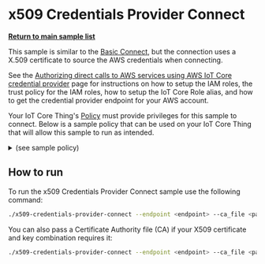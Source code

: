 # x509 Credentials Provider Connect

[**Return to main sample list**](../../README.md)

This sample is similar to the [Basic Connect](../basic_connect/README.md), but the connection uses a X.509 certificate
to source the AWS credentials when connecting.

See the [Authorizing direct calls to AWS services using AWS IoT Core credential provider](https://docs.aws.amazon.com/iot/latest/developerguide/authorizing-direct-aws.html) page for instructions on how to setup the IAM roles, the trust policy for the IAM roles, how to setup the IoT Core Role alias, and how to get the credential provider endpoint for your AWS account.

Your IoT Core Thing's [Policy](https://docs.aws.amazon.com/iot/latest/developerguide/iot-policies.html) must provide privileges for this sample to connect. Below is a sample policy that can be used on your IoT Core Thing that will allow this sample to run as intended.

<details>
<summary>(see sample policy)</summary>
<pre>
{
  "Version": "2012-10-17",
  "Statement": [
    {
      "Effect": "Allow",
      "Action": [
        "iot:Connect"
      ],
      "Resource": [
        "arn:aws:iot:<b>region</b>:<b>account</b>:client/test-*"
      ]
    },
    {
      "Effect":"Allow",
      "Action":"iot:AssumeRoleWithCertificate",
      "Resource":"arn:aws:iot:<b>region</b>:<b>account</b>:rolealias/<b>role-alias</b>"
    }
  ]
}
</pre>

Replace with the following with the data from your AWS account:
* `<region>`: The AWS IoT Core region where you created your AWS IoT Core thing you wish to use with this sample. For example `us-east-1`.
* `<account>`: Your AWS IoT Core account ID. This is the set of numbers in the top right next to your AWS account name when using the AWS IoT Core website.
* `<role-alias>`: The X509 role alias you created and wish to connect using.

Note that in a real application, you may want to avoid the use of wildcards in your ClientID or use them selectively. Please follow best practices when working with AWS on production applications using the SDK. Also, for the purposes of this sample, please make sure your policy allows a client ID of `test-*` to connect or use `--client_id <client ID here>` to send the client ID your policy supports.

</details>

## How to run

To run the x509 Credentials Provider Connect sample use the following command:

``` sh
./x509-credentials-provider-connect --endpoint <endpoint> --ca_file <path to root CA> --signing_region <signing region> --x509_cert <path to x509 cert> --x509_endpoint <x509 endpoint> --x509_key <path to x509 key> --x509_role_alias <alias> -x509_thing_name <thing name>
```

You can also pass a Certificate Authority file (CA) if your X509 certificate and key combination requires it:

``` sh
./x509-credentials-provider-connect --endpoint <endpoint> --ca_file <path to root CA> --signing_region <signing region> --x509_cert <path to x509 cert> --x509_endpoint <x509 endpoint> --x509_key <path to x509 key> --x509_role_alias <alias> -x509_thing_name <thing name> --x509_ca_file <path to x509 CA>
```
